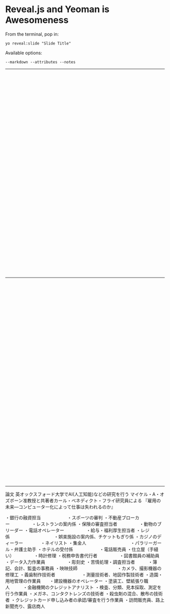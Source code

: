
# Reveal.js and Yeoman is Awesomeness

From the terminal, pop in:

  ```yo reveal:slide "Slide Title"```

Available options:

 ```--markdown --attributes --notes```


 ---

 <object width="1120" height="630">
 <param name="movie" value="https://www.youtube.com/v/rkVTYYOAWtY?hl=ja_JP&version=3"></param>
 <param name="allowFullScreen" value="true"></param>
 <param name="allowScriptAccess" value="always"></param>
 <embed src="https://www.youtube.com/v/rkVTYYOAWtY?hl=ja_JP&version=3&?rel=0&hd=1&showinfo=0&theme=light&autohide=1&autoplay=1" type="application/x-shockwave-flash" width="1120" height="630" allowscriptaccess="always" allowfullscreen="true"></embed>
 </object>

 ---

 <iframe width="1120" height="630" src="https://www.youtube.com/embed/rkVTYYOAWtY?rel=0&hd=1&showinfo=0&theme=light&autohide=1" frameborder="0" allowfullscreen></iframe>

 ---
 論文
 英オックスフォード大学でAI(人工知能)などの研究を行う
 マイケル・A・オズボーン准教授と共著者カール・ベネディクト・フライ研究員による
 『雇用の未来—コンピューター化によって仕事は失われるのか』


・銀行の融資担当　　　　　　・スポーツの審判
・不動産ブローカー　　　　　・レストランの案内係
・保険の審査担当者　　　　　・動物のブリーダー
・電話オペレーター　　　　　・給与・福利厚生担当者
・レジ係　　　　　　　　　　・娯楽施設の案内係、チケットもぎり係
・カジノのディーラー　　　　・ネイリスト
・集金人　　　　　　　　　　・パラリーガール・弁護士助手
・ホテルの受付係　　　　　　・電話販売員
・仕立屋（手縫い）　　　　　・時計修理
・税務申告書代行者　　　　　・図書館員の補助員
・データ入力作業員　　　　　・彫刻史
・苦情処理・調査担当者　　　・簿記、会計、監査の事務員
・映映技師　　　　　　　　　・カメラ、撮影機器の修理工
・義歯制作技術者　　　　　　・測量技術者、地図作製技術者
・造園・用地管理の作業員　　・建設機器のオペレーター
・塗装工、壁紙張り職人　　　・金融機関のクレジットアナリスト
・検査、分類、見本採取、測定を行う作業員
・メガネ、コンタクトレンズの技術者
・殺虫剤の混合、散布の技術者
・クレジットカード申し込み者の承認/審査を行う作業員
・訪問販売員、路上新聞売り、露店商人
